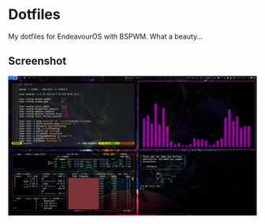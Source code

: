 # Dotfiles

My dotfiles for EndeavourOS with BSPWM. What a beauty...

## Screenshot
![Screenshot](/unixporn.png)
